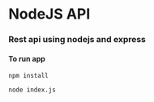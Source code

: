 # NodeJS API 
### Rest api using nodejs and express

#### To run app

```npm install```

```node index.js```